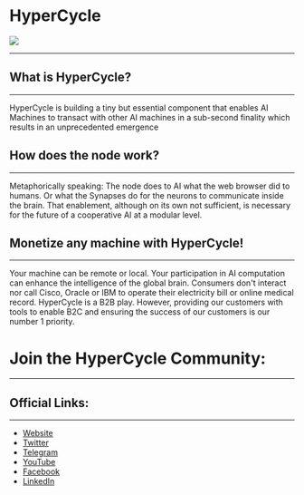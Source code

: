 <H1>HyperCycle</H1> 
<img src="https://i.imgur.com/ID2EVUX.jpg">
<hr>
<H2>What is HyperCycle?</H2>
<hr>
HyperCycle is building a tiny but essential component that enables AI Machines to transact with other AI machines in a sub-second finality which results in an unprecedented emergence

<H2>How does the node work?</H2>
<hr>
Metaphorically speaking: The node does to AI what the web browser did to humans. Or what the Synapses do for the neurons to communicate inside the brain. That enablement, although on its own not sufficient, is necessary for the future of a cooperative AI at a modular level.

<H2>Monetize any machine with HyperCycle!</H2>
<hr>
Your machine can be remote or local. Your participation in AI computation can enhance the intelligence of the global brain. 
Consumers don't interact nor call Cisco, Oracle or IBM to operate their electricity bill or online medical record.
HyperCycle is a B2B play. However, providing our customers with tools to enable B2C and ensuring the success of our customers is our number 1 priority. 

<H1>Join the HyperCycle Community:</H1>
<hr>
<H2>Official Links:</H2>
<hr>
<ul>
<li><a href="https://www.hypercycle.ai/">Website</a> </li>
<li><a href="https://twitter.com/Hypercycle_AI">Twitter</a></li>
<li><a href="https://t.me/hypercycle_ai">Telegram</a></li>
<li><a href="https://www.youtube.com/@hypercycle">YouTube</a></li>
<li><a href="https://www.facebook.com/HyperCycleOfficial">Facebook</a></li>
<li><a href="https://www.linkedin.com/in/jahangeeransari/">LinkedIn</a></li>
</ul>
